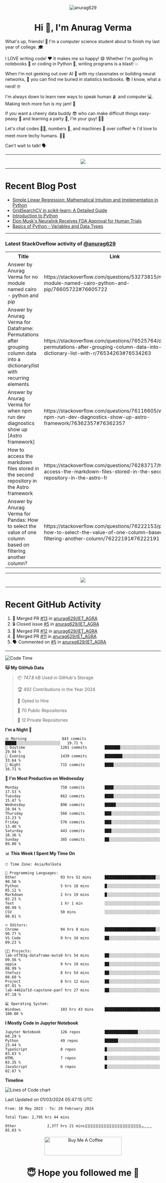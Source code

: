 

<p align="center"> <img src="https://komarev.com/ghpvc/?username=anurag629&label=Profile%20views&color=0e75b6&style=flat" alt="anurag629" /> </p>

<h1 align="center">Hi 👋, I'm Anurag Verma</h1>

What's up, friends! 👋 I'm a computer science student about to finish my last year of college. 🎓

I LOVE writing code! ❤️ It makes me so happy! 😄 Whether I'm goofing in notebooks 📓 or coding in Python 🐍, writing programs is a blast! 💥

When I'm not geeking out over AI 🤖 with my classmates or building neural networks, 🧠 you can find me buried in statistics textbooks. 📚 I know, what a nerd! 🤓

I'm always down to learn new ways to speak human 🫂 and computer 💻. Making tech more fun is my jam! 🍇

If you want a cheery data buddy 😎 who can make difficult things easy-peasy 🥝 and learning a party 🎉, I'm your guy! 🙋‍♂️

Let's chat codes 👨‍💻, numbers 🧮, and machines 🤖 over coffee! ☕ I'd love to meet more techy humans. 💁‍♂️

Can't wait to talk! 🗣️

---

<p align="center">
  <img src="https://spotify-github-profile.vercel.app/api/view.svg?uid=mwvywke3fo2gajpenodnmobfh&cover_image=true&theme=default&show_offline=false&background_color=121212&interchange=false&bar_color=53b14f&bar_color_cover=true">
</p>

---

# Recent Blog Post

<!-- BLOG-POST-LIST:START -->
- [Simple Linear Regression: Mathematical Intuition and Implementation in Python](https://codercops.tech/blog/machine-learning-algorithms/simple-linear-regression-mathematical-intuation)
- [GridSearchCV in scikit-learn: A Detailed Guide](https://codercops.tech/blog/gridsearchcv-in-scikit-learn-a-detailed-guide)
- [Introduction to Python](https://codercops.tech/blog/python-tutorial/introduction-to-python)
- [Elon Musk&#39;s Neuralink Receives FDA Approval for Human Trials](https://codercops.tech/blog/elon-musks-neuralink-receives-fda-approval-for-human-trials)
- [Basics of Python - Variables and Data Types](https://codercops.tech/blog/python-basics-of-python-variables-and-data-types)
<!-- BLOG-POST-LIST:END -->

---

### Latest StackOveflow activity of [@anurag629](https://github.com/anurag629)
<table>
  <tr><th>Title</th><th>Link</th></tr>
  <!-- STACKOVERFLOW:START --><tr><td>Answer by Anurag Verma for no module named cairo - python and pip</td><td>https://stackoverflow.com/questions/53273815/no-module-named-cairo-python-and-pip/76605722#76605722</td></tr><tr><td>Answer by Anurag Verma for Dataframe: Permutations after grouping column data into a dictionary/list with recurring elements</td><td>https://stackoverflow.com/questions/76525764/dataframe-permutations-after-grouping-column-data-into-a-dictionary-list-with-r/76534263#76534263</td></tr><tr><td>Answer by Anurag Verma for when npm run dev diagnostics show up [Astro framework]</td><td>https://stackoverflow.com/questions/76116605/when-npm-run-dev-diagnostics-show-up-astro-framework/76362357#76362357</td></tr><tr><td>How to access the markdown files stored in the second repository in the Astro framework</td><td>https://stackoverflow.com/questions/76283717/how-to-access-the-markdown-files-stored-in-the-second-repository-in-the-astro-fr</td></tr><tr><td>Answer by Anurag Verma for Pandas: How to select the value of one column based on filtering another column?</td><td>https://stackoverflow.com/questions/76222153/pandas-how-to-select-the-value-of-one-column-based-on-filtering-another-column/76222191#76222191</td></tr><!-- STACKOVERFLOW:END -->
</table>

---

<p align="center">
  <img alig src="https://github-profile-trophy.vercel.app/?username=anurag629&theme=onedark&column=-1" />
</p>

---

# Recent GitHub Activity
<!--START_SECTION:activity-->
1. 🎉 Merged PR [#13](https://github.com/anurag629/IET_AGRA/pull/13) in [anurag629/IET_AGRA](https://github.com/anurag629/IET_AGRA)
2. 🔒 Closed issue [#5](https://github.com/anurag629/IET_AGRA/issues/5) in [anurag629/IET_AGRA](https://github.com/anurag629/IET_AGRA)
3. 🎉 Merged PR [#12](https://github.com/anurag629/IET_AGRA/pull/12) in [anurag629/IET_AGRA](https://github.com/anurag629/IET_AGRA)
4. 🎉 Merged PR [#11](https://github.com/anurag629/IET_AGRA/pull/11) in [anurag629/IET_AGRA](https://github.com/anurag629/IET_AGRA)
5. 🗣 Commented on [#5](https://github.com/anurag629/IET_AGRA/issues/5#issuecomment-1854540580) in [anurag629/IET_AGRA](https://github.com/anurag629/IET_AGRA)
<!--END_SECTION:activity-->

---

<!--START_SECTION:waka-->
![Code Time](http://img.shields.io/badge/Code%20Time-2%2C798%20hrs%2040%20mins-blue)

**🐱 My GitHub Data** 

> 📦 747.8 kB Used in GitHub's Storage 
 > 
> 🏆 492 Contributions in the Year 2024
 > 
> 💼 Opted to Hire
 > 
> 📜 70 Public Repositories 
 > 
> 🔑 12 Private Repositories 
 > 
**I'm a Night 🦉** 

```text
🌞 Morning                843 commits         █████░░░░░░░░░░░░░░░░░░░░   19.71 % 
🌆 Daytime                1281 commits        ███████░░░░░░░░░░░░░░░░░░   29.94 % 
🌃 Evening                1439 commits        ████████░░░░░░░░░░░░░░░░░   33.64 % 
🌙 Night                  715 commits         ████░░░░░░░░░░░░░░░░░░░░░   16.71 % 
```
📅 **I'm Most Productive on Wednesday** 

```text
Monday                   750 commits         ████░░░░░░░░░░░░░░░░░░░░░   17.53 % 
Tuesday                  662 commits         ████░░░░░░░░░░░░░░░░░░░░░   15.47 % 
Wednesday                896 commits         █████░░░░░░░░░░░░░░░░░░░░   20.94 % 
Thursday                 566 commits         ███░░░░░░░░░░░░░░░░░░░░░░   13.23 % 
Friday                   576 commits         ███░░░░░░░░░░░░░░░░░░░░░░   13.46 % 
Saturday                 443 commits         ███░░░░░░░░░░░░░░░░░░░░░░   10.36 % 
Sunday                   385 commits         ██░░░░░░░░░░░░░░░░░░░░░░░   09.00 % 
```


📊 **This Week I Spent My Time On** 

```text
🕑︎ Time Zone: Asia/Kolkata

💬 Programming Languages: 
Other                    93 hrs 52 mins      ███████████████████████░░   90.50 % 
Python                   5 hrs 18 mins       █░░░░░░░░░░░░░░░░░░░░░░░░   05.12 % 
Markdown                 2 hrs 19 mins       █░░░░░░░░░░░░░░░░░░░░░░░░   02.23 % 
Text                     1 hr 1 min          ░░░░░░░░░░░░░░░░░░░░░░░░░   00.99 % 
CSV                      50 mins             ░░░░░░░░░░░░░░░░░░░░░░░░░   00.81 % 

🔥 Editors: 
Chrome                   94 hrs 8 mins       ███████████████████████░░   90.77 % 
VS Code                  9 hrs 34 mins       ██░░░░░░░░░░░░░░░░░░░░░░░   09.23 % 

🐱‍💻 Projects: 
lab-nf783g-dataframe-muta9 hrs 54 mins       ██░░░░░░░░░░░░░░░░░░░░░░░   09.56 % 
oppia                    9 hrs 19 mins       ██░░░░░░░░░░░░░░░░░░░░░░░   08.99 % 
thefuzz                  8 hrs 54 mins       ██░░░░░░░░░░░░░░░░░░░░░░░   08.60 % 
Project                  8 hrs 12 mins       ██░░░░░░░░░░░░░░░░░░░░░░░   07.91 % 
lab-4462a71d-capstone-pan7 hrs 27 mins       ██░░░░░░░░░░░░░░░░░░░░░░░   07.18 % 

💻 Operating System: 
Windows                  103 hrs 43 mins     █████████████████████████   100.00 % 
```

**I Mostly Code in Jupyter Notebook** 

```text
Jupyter Notebook         126 repos           ███████████████░░░░░░░░░░   60.29 % 
Python                   49 repos            ██████░░░░░░░░░░░░░░░░░░░   23.44 % 
TypeScript               8 repos             █░░░░░░░░░░░░░░░░░░░░░░░░   03.83 % 
HTML                     7 repos             █░░░░░░░░░░░░░░░░░░░░░░░░   03.35 % 
JavaScript               6 repos             █░░░░░░░░░░░░░░░░░░░░░░░░   02.87 % 
```



**Timeline**

![Lines of Code chart](https://raw.githubusercontent.com/anurag629/anurag629/main/assets/bar_graph.png)


 Last Updated on 01/03/2024 05:47:15 UTC
<!--END_SECTION:waka-->

<!--START_SECTION:waka-simple-->

```text
From: 10 May 2023 - To: 29 February 2024

Total Time: 2,795 hrs 44 mins

Other              2,377 hrs 21 mins⣿⣿⣿⣿⣿⣿⣿⣿⣿⣿⣿⣿⣿⣿⣿⣿⣿⣿⣿⣿⣿⣤⣀⣀⣀   85.03 %
```

<!--END_SECTION:waka-simple-->

<p align="center"> 
<a href="https://www.buymeacoffee.com/anurag629" target="_blank"><img src="https://cdn.buymeacoffee.com/buttons/default-orange.png" alt="Buy Me A Coffee" height="60" width="250"></a>
</p>


<h1 align="center"> 😇 Hope you followed me 🥰  </h1>

